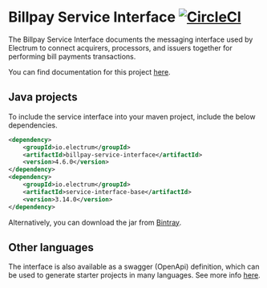 # Billpay Service Interface  [![CircleCI](https://circleci.com/gh/electrumpayments/billpay-service-interface/tree/master.svg?style=shield)](https://circleci.com/gh/electrumpayments/billpay-service-interface/tree/master)

The Billpay Service Interface documents the messaging interface used by Electrum to connect acquirers, processors, and issuers together for performing bill payments transactions.

You can find documentation for this project [here](https://electrumpayments.github.io/billpay-service-interface-docs/).

## Java projects

To include the service interface into your maven project, include the below dependencies.

```xml
<dependency>
    <groupId>io.electrum</groupId>
    <artifactId>billpay-service-interface</artifactId>
    <version>4.6.0</version>
</dependency>
<dependency>
    <groupId>io.electrum</groupId>
    <artifactId>service-interface-base</artifactId>
    <version>3.14.0</version>
</dependency>
```

Alternatively, you can download the jar from [Bintray](https://bintray.com/electrumpayments/java-open-source/billpay-service-interface).

## Other languages

The interface is also available as a swagger (OpenApi) definition, which can be used to generate starter projects in many languages. See more info [here](https://electrumpayments.github.io/billpay-service-interface-docs/specification/swagger).
